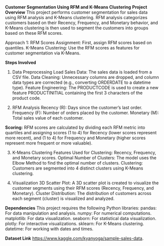 **Customer Segmentation Using RFM and K-Means Clustering**
**Project Overview**
This project performs customer segmentation for sales data using RFM analysis and K-Means clustering. RFM analysis categorizes customers based on their Recency, Frequency, and Monetary behavior, and K-Means clustering is then used to segment the customers into groups based on these RFM scores.

Approach 1:
RFM Scores Assignment: First, assign RFM scores based on quantiles.
K-Means Clustering: Use the RFM scores as features for customer segmentation via K-Means.

**Steps Involved**
1. Data Preprocessing
  Load Sales Data: The sales data is loaded from a CSV file.
  Data Cleaning: Unnecessary columns are dropped, and column data types are corrected (e.g., converting ORDERDATE to a datetime type).
  Feature Engineering: The PRODUCTCODE is used to create a new feature PRODUCTINITIAL containing the first 3 characters of the product code.

2. RFM Analysis
  Recency (R): Days since the customer’s last order.
  Frequency (F): Number of orders placed by the customer.
  Monetary (M): Total sales value of each customer.

**Scoring:** RFM scores are calculated by dividing each RFM metric into quartiles and assigning scores (1 to 4) for Recency (lower scores represent more recent), and (1 to 4) for Frequency and Monetary (higher scores represent more frequent or more valuable).

3. K-Means Clustering
  Features Used for Clustering: Recency, Frequency, and Monetary scores.
  Optimal Number of Clusters: The model uses the Elbow Method to find the optimal number of clusters.
  Clustering: Customers are segmented into 4 distinct clusters using K-Means clustering.

4. Visualization
3D Scatter Plot: A 3D scatter plot is created to visualize the customer segments using their RFM scores (Recency, Frequency, and Monetary).
Cluster Distribution: The distribution of customers across each segment (cluster) is visualized and analyzed.

**Dependencies**
This project requires the following Python libraries:
pandas: For data manipulation and analysis.
numpy: For numerical computations.
matplotlib: For data visualization.
seaborn: For statistical data visualization.
plotly: For interactive visualizations.
sklearn: For K-Means clustering.
datetime: For working with dates and times.

**Dataset Link**   https://www.kaggle.com/kyanyoga/sample-sales-data.
